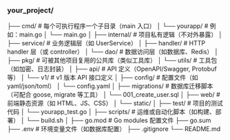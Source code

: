 ###
### your_project/
├── cmd/                    # 每个可执行程序一个子目录（main 入口）
│   └── yourapp/            # 例如：main.go
│       └── main.go
│
├── internal/               # 项目私有逻辑（不对外暴露）
│   ├── service/            # 业务逻辑层（如 UserService）
│   ├── handler/            # HTTP handler 层（或 controller）
│   └── dao/                # 数据访问层（如数据库、Redis）
│
├── pkg/                    # 可被其他项目复用的公共库（类似工具库）
│   └── utils/              # 工具包（如加密、日志封装）
│
├── api/                    # API 定义（OpenAPI/Swagger, Protobuf 等）
│   └── v1/                 # v1 版本 API 接口定义
│
├── config/                 # 配置文件（如yaml/json/toml）
│   └── config.yaml
│
├── migrations/             # 数据库迁移脚本（可配合 goose, migrate 等工具）
│   └── 001_create_user.sql
│
├── web/                    # 前端静态资源（如 HTML、JS、CSS）
│   └── static/
│
├── test/                   # 项目的测试代码
│   └── yourapp_test.go
│
├── scripts/                # 运维或自动化脚本（如构建、部署）
│   └── build.sh
│
├── go.mod                  # Go modules 配置文件
├── go.sum
├── .env                    # 环境变量文件（如数据库配置）
├── .gitignore
└── README.md
